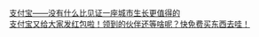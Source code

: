   
[支付宝——没有什么比见证一座城市生长更值得的](http://www.dianyue.me/archives/528/ebr6ob5ty3w1k3oh/)  
[支付宝又给大家发红包啦！领到的伙伴还等啥呢？快免费买东西去哇！](http://www.dianyue.me/archives/772/h86w5pnditljkq51/)